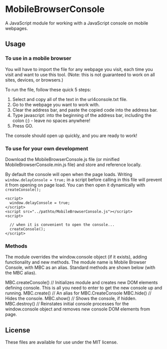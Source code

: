 # MobileBrowserConsole
A JavaScript module for working with a JavaScript console on mobile webpages.

## Usage

### To use in a mobile browser
You will have to import the file for any webpage you visit, each time you visit and want to use this tool. (Note: this is not guaranteed to work on all sites, devices, or browsers.)

To run the file, follow these quick 5 steps:

1. Select and copy all of the text in the url4console.txt file.
2. Go to the webpage you want to work with.
3. Clear the address bar, and paste the copied code into the address bar.
4. Type javascript: into the beginning of the address bar, including the colon (:) - leave no spaces anywhere!
5. Press GO.

The console should open up quickly, and you are ready to work!

### To use for your own development
Download the MobileBrowserConsole.js file (or minified MobileBrowserConsole.min.js file) and store and reference locally.

By default the console will open when the page loads. Writing <code>window.delayConsole = true;</code> in a script before calling in this file will prevent it from opening on page load.
You can then open it dynamically with <code>createConsole();</code>

```
<script>
  window.delayConsole = true;
</script>
<script src="../pathto/MobileBrowserConsole.js"></script>
<script>

  // when it is convenient to open the console...
  createConsole();
</script>
```

### Methods
The module overrides the window.console object (if it exists), adding functionality and new methods. The module name is Mobile Browser Console, with MBC as an alias. Standard methods are shown below (with the MBC alias).

MBC.createConsole() // Initializes module and creates new DOM elements defining console. This is all you need to enter to get the new console up and running.
MBC.create() // An alias for MBC.CreateConsole
MBC.hide() // Hides the console.
MBC.show() // Shows the console, if hidden.
MBC.destroy() // Reinstates initial console processes for the window.console object and removes new console DOM elements from page.

## License
These files are available for use under the MIT license.
